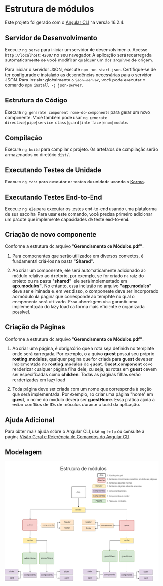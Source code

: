 # Estrutura de módulos

Este projeto foi gerado com o [Angular CLI](https://github.com/angular/angular-cli) na versão 16.2.4.

## Servidor de Desenvolvimento

Execute `ng serve` para iniciar um servidor de desenvolvimento. Acesse `http://localhost:4200/` no seu navegador. A aplicação será recarregada automaticamente se você modificar qualquer um dos arquivos de origem.

Para iniciar o servidor JSON, execute `npm run start-json`. Certifique-se de ter configurado e instalado as dependências necessárias para o servidor JSON. Para instalar globalmente o `json-server`, você pode executar o comando `npm install -g json-server`.

## Estrutura de Código

Execute `ng generate component nome-do-componente` para gerar um novo componente. Você também pode usar `ng generate directive|pipe|service|class|guard|interface|enum|module`.

## Compilação

Execute `ng build` para compilar o projeto. Os artefatos de compilação serão armazenados no diretório `dist/`.

## Executando Testes de Unidade

Execute `ng test` para executar os testes de unidade usando o [Karma](https://karma-runner.github.io).

## Executando Testes End-to-End

Execute `ng e2e` para executar os testes end-to-end usando uma plataforma de sua escolha. Para usar este comando, você precisa primeiro adicionar um pacote que implemente capacidades de teste end-to-end.

## Criação de novo componente
Conforme a estrutura do arquivo **"Gerenciamento de Módulos.pdf"**.

1. Para componentes que serão utilizados em diversos contextos, é fundamental criá-los na pasta **"Shared"**.

2. Ao criar um componente, ele será automaticamente adicionado ao módulo relativo ao diretório, por exemplo, se for criado na raiz do projeto ou na pasta **"shared"**, ele será implementado em **app.modules"**. No entanto, essa inclusão no arquivo **"app.modules"** deve ser eliminada e, em vez disso, o componente deve ser incorporado ao módulo da pagina que corresponde ao template no qual o componente será utilizado.
Essa abordagem visa garantir uma implementação do lazy load da forma mais eficiente e organizada possível.

## Criação de Páginas
Conforme a estrutura do arquivo **"Gerenciamento de Módulos.pdf"**.

1. Ao criar uma página, é obrigatório que a rota seja definida no template onde será carregada. Por exemplo, o arquivo **guest** possui seu próprio **routing.modules**, qualquer página que for criada para **guest** deve ser implementada no **routing.modules** de **guest**. **Guest.component** deve renderizar qualquer página filha dele, ou seja, as rotas em **guest** devem ser especificadas como **children**. Todas as páginas filhas serão renderizadas em lazy load
  
2. Toda página deve ser criada com um nome que corresponda à seção que será implementada. Por exemplo, ao criar uma página "home" em **guest**, o nome do módulo deverá ser **guestHome**. Essa prática ajuda a evitar conflitos de IDs de módulos durante o build da aplicação.


## Ajuda Adicional

Para obter mais ajuda sobre o Angular CLI, use `ng help` ou consulte a página [Visão Geral e Referência de Comandos do Angular CLI](https://angular.io/cli).

## Modelagem

![Modelagem](https://github.com/lognsoft/AngularPattern/blob/master/modelagem/Estrutura%20de%20modulos.png?raw=true)
